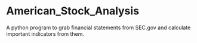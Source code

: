 # American_Stock_Analysis
A python program to grab financial statements from SEC.gov and calculate important indicators from them.
